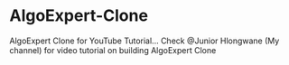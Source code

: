 # AlgoExpert-Clone
AlgoExpert Clone for YouTube Tutorial... Check @Junior Hlongwane (My channel) for video tutorial on building AlgoExpert Clone
